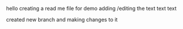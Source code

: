 hello
creating a read me file for demo
adding /editing the text text text

created new branch and making changes to it
